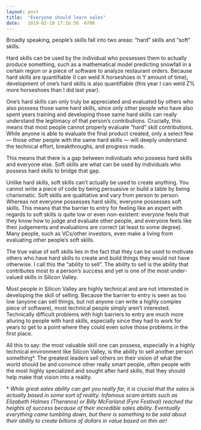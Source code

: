 ```yaml
---
layout: post
title:  "Everyone should learn sales"
date:   2019-02-10 17:16:56 -0700
---
```


Broadly speaking, people’s skills fall into two areas: “hard” skills and “soft” skills. 

Hard skills can be used by the individual who possesses them to actually produce something, such as a mathematical model predicting snowfall in a certain region or a piece of software to analyze restaurant orders. Because hard skills are quantifiable (I can weld X horseshoes in Y amount of time), development of one’s hard skills is also quantifiable (this year I can weld Z% more horseshoes than I did last year). 

One’s hard skills can only truly be appreciated and evaluated by others who also possess those same hard skills, since only other people who have also spent years training and developing those same hard skills can really understand the legitimacy of that person’s contributions. Crucially, this means that most people cannot properly evaluate “hard” skill contributions. While anyone is able to evaluate the final product created, only a select few — those other people with the same hard skills — will deeply understand the technical effort, breakthroughs, and progress made. 

This means that there is a gap between individuals who possess hard skills and everyone else. Soft skills are what can be used by individuals who possess hard skills to bridge that gap.  

Unlike hard skills, soft skills can’t actually be used to create anything. You cannot write a piece of code by being persuasive or build a table by being charismatic. Soft skills are qualitative and vary from person to person. Whereas not everyone possesses hard skills, everyone possesses soft skills. This means that the barrier to entry for feeling like an expert with regards to soft skills is quite low or even non-existent: everyone feels that they know how to judge and evaluate other people, and everyone feels like their judgements and evaluations are correct (at least to some degree). Many people, such as VCs/other investors, even make a living from evaluating other people’s soft skills. 

The true value of soft skills lies in the fact that they can be used to motivate others who have hard skills to create and build things they would not have otherwise. I call this the “ability to sell”. The ability to sell is the ability that contributes most to a person’s success and yet is one of the most under-valued skills in Silicon Valley. 

Most people in Silicon Valley are highly technical and are not interested in developing the skill of selling. Because the barrier to entry is seen as too low (anyone can sell things, but not anyone can write a highly complex piece of software), most technical people simply aren’t interested. Technically difficult problems with high barriers to entry are much more alluring to people with hard skills, especially since they had to work for years to get to a point where they could even solve those problems in the first place. 

All this to say: the most valuable skill one can possess, especially in a highly technical environment like Silicon Valley, is the ability to sell another person something\*. The greatest leaders sell others on their vision of what the world should be and convince other really smart people, often people with the most highly specialized and sought after hard skills, that they should help make that vision into a reality. 

\* *While great sales ability can get you really far, it is crucial that the sales is actually based in some sort of reality. Infamous scam artists such as Elizabeth Holmes (Theranos) or Billy McFarland (Fyre Festival) reached the heights of success because of their incredible sales ability. Eventually everything came tumbling down, but there is something to be said about their ability to create billions of dollars in value based on thin air!* 